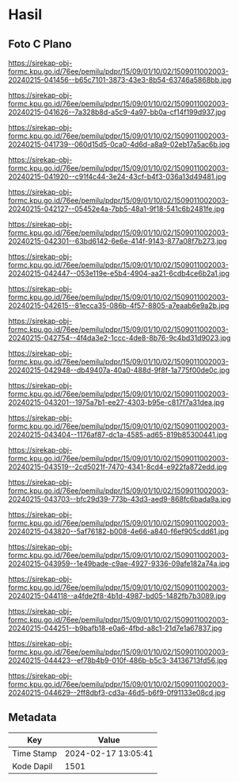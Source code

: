 # Hasil

## Foto C Plano

https://sirekap-obj-formc.kpu.go.id/76ee/pemilu/pdpr/15/09/01/10/02/1509011002003-20240215-041456--b65c7101-3873-43e3-8b54-63746a5868bb.jpg

https://sirekap-obj-formc.kpu.go.id/76ee/pemilu/pdpr/15/09/01/10/02/1509011002003-20240215-041626--7a328b8d-a5c9-4a97-bb0a-cf14f199d937.jpg

https://sirekap-obj-formc.kpu.go.id/76ee/pemilu/pdpr/15/09/01/10/02/1509011002003-20240215-041739--060d15d5-0ca0-4d6d-a8a9-02eb17a5ac6b.jpg

https://sirekap-obj-formc.kpu.go.id/76ee/pemilu/pdpr/15/09/01/10/02/1509011002003-20240215-041920--c91f4c44-3e24-43cf-b4f3-036a13d49481.jpg

https://sirekap-obj-formc.kpu.go.id/76ee/pemilu/pdpr/15/09/01/10/02/1509011002003-20240215-042127--05452e4a-7bb5-48a1-9f18-541c6b2481fe.jpg

https://sirekap-obj-formc.kpu.go.id/76ee/pemilu/pdpr/15/09/01/10/02/1509011002003-20240215-042301--63bd6142-6e6e-414f-9143-877a08f7b273.jpg

https://sirekap-obj-formc.kpu.go.id/76ee/pemilu/pdpr/15/09/01/10/02/1509011002003-20240215-042447--053e119e-e5b4-4904-aa21-6cdb4ce6b2a1.jpg

https://sirekap-obj-formc.kpu.go.id/76ee/pemilu/pdpr/15/09/01/10/02/1509011002003-20240215-042615--81ecca35-086b-4f57-8805-a7eaab6e9a2b.jpg

https://sirekap-obj-formc.kpu.go.id/76ee/pemilu/pdpr/15/09/01/10/02/1509011002003-20240215-042754--4f4da3e2-1ccc-4de8-8b76-9c4bd31d9023.jpg

https://sirekap-obj-formc.kpu.go.id/76ee/pemilu/pdpr/15/09/01/10/02/1509011002003-20240215-042948--db49407a-40a0-488d-9f8f-1a775f00de0c.jpg

https://sirekap-obj-formc.kpu.go.id/76ee/pemilu/pdpr/15/09/01/10/02/1509011002003-20240215-043201--1975a7b1-ee27-4303-b95e-c817f7a31dea.jpg

https://sirekap-obj-formc.kpu.go.id/76ee/pemilu/pdpr/15/09/01/10/02/1509011002003-20240215-043404--1176af87-dc1a-4585-ad65-819b85300441.jpg

https://sirekap-obj-formc.kpu.go.id/76ee/pemilu/pdpr/15/09/01/10/02/1509011002003-20240215-043519--2cd5021f-7470-4341-8cd4-e922fa872edd.jpg

https://sirekap-obj-formc.kpu.go.id/76ee/pemilu/pdpr/15/09/01/10/02/1509011002003-20240215-043703--bfc29d39-773b-43d3-aed9-868fc6bada9a.jpg

https://sirekap-obj-formc.kpu.go.id/76ee/pemilu/pdpr/15/09/01/10/02/1509011002003-20240215-043820--5af76182-b008-4e66-a840-f6ef905cdd61.jpg

https://sirekap-obj-formc.kpu.go.id/76ee/pemilu/pdpr/15/09/01/10/02/1509011002003-20240215-043959--1e49bade-c9ae-4927-9336-09afe182a74a.jpg

https://sirekap-obj-formc.kpu.go.id/76ee/pemilu/pdpr/15/09/01/10/02/1509011002003-20240215-044118--a4fde2f8-4b1d-4987-bd05-1482fb7b3089.jpg

https://sirekap-obj-formc.kpu.go.id/76ee/pemilu/pdpr/15/09/01/10/02/1509011002003-20240215-044251--b9bafb18-e0a6-4fbd-a8c1-21d7e1a67837.jpg

https://sirekap-obj-formc.kpu.go.id/76ee/pemilu/pdpr/15/09/01/10/02/1509011002003-20240215-044423--ef78b4b9-010f-486b-b5c3-34136713fd56.jpg

https://sirekap-obj-formc.kpu.go.id/76ee/pemilu/pdpr/15/09/01/10/02/1509011002003-20240215-044629--2ff8dbf3-cd3a-46d5-b6f9-0f91133e08cd.jpg


## Metadata

| Key        | Value               |
| ---------- | ------------------- |
| Time Stamp | 2024-02-17 13:05:41 |
| Kode Dapil | 1501                |



